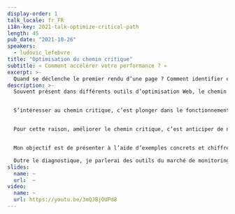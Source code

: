 ```yaml
---
display-order: 1
talk_locale: fr_FR
i18n-key: 2021-talk-optimize-critical-path
length: 45
pub_date: "2021-10-26"
speakers:
  - ludovic_lefebvre
title: "Optimisation du chemin critique"
subtitle: « Comment accélérer votre performance ? »
excerpt: >-
  Quand se déclenche le premier rendu d’une page ? Comment identifier et optimiser les blocages ? Comment anticiper les problèmes de rendu ? Exemples, techniques et outils pour mieux maitriser le chemin critique.
description: >-
  Souvent présent dans différents outils d’optimisation Web, le chemin critique est une notion mal comprise ou ignorée. Quand se déclenche le premier rendu d’une page ? Comment identifier et optimiser les blocages ? Voici les questions auxquelles je souhaite répondre.


  S’intéresser au chemin critique, c’est plonger dans le fonctionnement des navigateurs et la construction de la page HTML. Vouloir l’optimiser, c’est connaître des techniques très différentes d’agencement et de priorisation sur les ressources essentielles à l’affichage du premier pixel. Le chemin critique, c’est le goulot d'étranglement de l’application.


  Pour cette raison, améliorer le chemin critique, c’est anticiper de nombreux problèmes de performance (FP, LCP, Speed index, FID).


  Mon objectif est de présenter à l’aide d’exemples concrets et chiffrés, les techniques les plus efficaces que j’ai pu expérimenter pour réduire le nombre et la taille des ressources critiques : politiques de cache, minification et priorisation des js et css, gestion des fonts… 

  Outre le diagnostique, je parlerai des outils du marché de monitoring disponibles les plus adaptés.
slides:
  name: ~
  url:  ~
video:
  name: ~
  url: https://youtu.be/3mQJBjOUPd8
---
```

